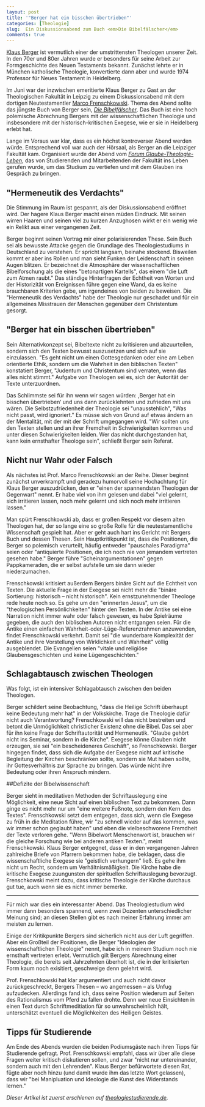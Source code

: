 ```yaml
---
layout: post
title: '"Berger hat ein bisschen übertrieben"'
categories: [Theologie]
slug:  Ein Diskussionsabend zum Buch <em>Die Bibelfälscher</em>
comments: true
---
```


[Klaus Berger](http://de.wikipedia.org/wiki/Klaus_Berger_(Theologe)) ist vermutlich einer der umstrittensten Theologen unserer Zeit. In den 70er und 80er Jahren wurde er besonders für seine Arbeit zur Formgeschichte des Neuen Testaments bekannt. Zunächst lehrte er in München katholische Theologie, konvertierte dann aber und wurde 1974 Professor für Neues Testament in Heidelberg.

Im Juni war der inzwischen emeritierte Klaus Berger zu Gast an der Theologischen Fakultät in Leipzig zu einem Diskussionsabend mit dem dortigen Neutestamentler [Marco Frenschkowski](http://de.wikipedia.org/wiki/Marco_Frenschkowski). Thema des Abend sollte das jüngste Buch von Berger sein, [*Die Bibelfälscher*](http://www.amazon.de/Die-Bibelf%C3%A4lscher-Wahrheit-betrogen-werden/dp/3629021859). Das Buch ist eine hoch polemische Abrechnung Bergers mit der wissenschaftlichen Theologie und insbesondere mit der historisch-kritischen Exegese, wie er sie in Heidelberg erlebt hat.

Lange im Voraus war klar, dass es ein höchst kontroverser Abend werden würde. Entsprechend voll war auch der Hörsaal, als Berger an die Leipziger Fakultät kam. Organisiert wurde der Abend vom *[Forum Glaube-Theologie-Leben](http://www.forum-gtl.de/)*, das von Studierenden und Mitarbeitenden der Fakultät ins Leben gerufen wurde, um das Studium zu vertiefen und mit dem Glauben ins Gespräch zu bringen.

## "Hermeneutik des Verdachts"

Die Stimmung im Raum ist gespannt, als der Diskussionsabend eröffnet wird. Der hagere Klaus Berger macht einen müden Eindruck. Mit seinen wirren Haaren und seinen viel zu kurzen Anzughosen wirkt er ein wenig wie ein Relikt aus einer vergangenen Zeit.

Berger beginnt seinen Vortrag mir einer polarisierenden These. Sein Buch sei als bewusste Attacke gegen die Grundlage des Theologiestudiums in Deutschland zu verstehen. Er spricht langsam, beinahe stockend. Bisweilen kommt er aber ins Rollen und man sieht Funken der Leidenschaft in seinen Augen blitzen. Er bezeichnet die Atmosphäre der wissenschaftlichen Bibelforschung als die eines "betonartigen Kartells", das einem "die Luft zum Atmen raubt." Das ständige Hinterfragen der Echtheit von Worten und der Historizität von Ereignissen führe gegen eine Wand, da es keine brauchbaren Kriterien gebe, um irgendeines von beiden zu beweisen. Die "Hermeneutik des Verdachts" habe der Theologie nur geschadet und für ein allgemeines Misstrauen der Menschen gegenüber dem Christentum gesorgt.

## "Berger hat ein bisschen übertrieben"

Sein Alternativkonzept sei, Bibeltexte nicht zu kritisieren und abzuurteilen, sondern sich den Texten bewusst auszusetzen und sich auf sie einzulassen. "Es geht nicht um einen Gottesgedanken oder eine am Leben orientierte Ethik, sondern um die Wahrheit in den biblischen Texten" konstatiert Berger, "Judentum und Christentum sind verraten, wenn das alles nicht stimmt." Aufgabe von Theologen sei es, sich der Autorität der Texte unterzuordnen.

Das Schlimmste sei für ihn wenn wir sagen würden: ,Berger hat ein bisschen übertrieben‘ und uns dann zurücklehnten und zufrieden mit uns wären. Die Selbstzufriedenheit der Theologie sei "unausstehlich", "Was nicht passt, wird ignoriert." Es müsse sich von Grund auf etwas ändern an der Mentalität, mit der mit der Schrift umgegangen wird. "Wir sollten uns den Texten stellen und an ihrer Fremdheit in Schwierigkeiten kommen und unter diesen Schwierigkeiten leiden. Wer das nicht durchgestanden hat, kann kein ernsthafter Theologe sein", schließt Berger sein Referat.

## Nicht nur Wahr oder Falsch

Als nächstes ist Prof. Marco Frenschkowski an der Reihe. Dieser beginnt zunächst unverkrampft und geradezu humorvoll seine Hochachtung für Klaus Berger auszudrücken, den er "einen der spannendsten Theologen der Gegenwart" nennt. Er habe viel von ihm gelesen und dabei "viel gelernt, sich irritieren lassen, noch mehr gelernt und sich noch mehr irritieren lassen."

Man spürt Frenschkowski ab, dass er großen Respekt vor diesem alten Theologen hat, der so lange eine so große Rolle für die neutestamentliche Wissenschaft gespielt hat. Aber er geht auch hart ins Gericht mit Bergers Buch und dessen Thesen. Sein Hauptkritikpunkt ist, dass die Positionen, die Berger so polemisch verurteilt, häufig entweder "pauschales Paradigma" seien oder "antiquierte Positionen, die ich noch nie von jemandem vertreten gesehen habe." Berger führe "Scheinargumentationen" gegen Pappkameraden, die er selbst aufstelle um sie dann wieder niederzumachen.

Frenschkowski kritisiert außerdem Bergers binäre Sicht auf die Echtheit von Texten. Die aktuelle Frage in der Exegese sei nicht mehr die "binäre Sortierung: historisch – nicht historisch". Kein ernstzunehmender Theologe rede heute noch so. Es gehe um den "erinnerten Jesus", um die "theologischen Persönlichkeiten" hinter den Texten. In der Antike sei eine Narration nicht immer wahr oder falsch gewesen, es habe Spielräume gegeben, die auch den biblischen Autoren nicht entgangen seien. Für die Antike einen einfachen Wahrheit-oder-Lüge-Referenzrahmen anzuwenden, findet Frenschkowski verkehrt. Damit sei "die wunderbare Komplexität der Antike und ihre Vorstellung von Wirklichkeit und Wahrheit" völlig ausgeblendet. Die Evangelien seien "vitale und religiöse Glaubensgeschichten und keine Lügengeschichten."

## Schlagabtausch zwischen Theologen

Was folgt, ist ein intensiver Schlagabtausch zwischen den beiden Theologen.

Berger schildert seine Beobachtung, "dass die Heilige Schrift überhaupt keine Bedeutung mehr hat" in der Volkskirche. Trage die Theologie dafür nicht auch Verantwortung? Frenschkowski will das nicht bestreiten und betont die Unmöglichkeit christlicher Existenz ohne die Bibel. Das sei aber für ihn keine Frage der Schriftautorität und Hermeneutik. "Glaube gehört nicht ins Seminar, sondern in die Kirche". Exegese könne Glauben nicht erzeugen, sie sei "ein bescheideneres Geschäft", so Frenschkowski. Berger hingegen findet, dass sich die Aufgabe der Exegese nicht auf kritische Begleitung der Kirchen beschränken sollte, sondern sie Mut haben sollte, ihr Gottesverhältnis zur Sprache zu bringen. Das würde nicht ihre Bedeutung oder ihren Anspruch mindern.

##Defizite der Bibelwissenschaft

Berger sieht in meditativen Methoden der Schriftauslegung eine Möglichkeit, eine neue Sicht auf einen biblischen Text zu bekommen. Dann ginge es nicht mehr nur um "eine weitere Fußnote, sondern den Kern des Textes". Frenschkowski setzt dem entgegen, dass sich, wenn die Exegese zu früh in die Meditation führe, wir "zu schnell wieder auf das kommen, was wir immer schon geglaubt haben" und eben die vielbeschworene Fremdheit der Texte verloren gehe. "Wenn Bibelwort Menschenwort ist, brauchen wir die gleiche Forschung wie bei anderen antiken Texten.", meint Frenschkowski. Klaus Berger entgegnet, dass er in den vergangenen Jahren zahlreiche Briefe von Pfarrern bekommen habe, die beklagen, dass die wissenschaftliche Exegese sie "geistlich verhungern" ließ. Es gehe ihm nicht um Recht, sondern um Verhältnismäßigkeit. Die Kirche habe die kritische Exegese zuungunsten der spirituellen Schriftauslegung bevorzugt. Frenschkowski meint dazu, dass kritische Theologie der Kirche durchaus gut tue, auch wenn sie es nicht immer bemerke.

-----

Für mich war dies ein interessanter Abend. Das Theologiestudium wird immer dann besonders spannend, wenn zwei Dozenten unterschiedlicher Meinung sind; an diesen Stellen gibt es nach meiner Erfahrung immer am meisten zu lernen.

Einige der Kritikpunkte Bergers sind sicherlich nicht aus der Luft gegriffen. Aber ein Großteil der Positionen, die Berger "Ideologien der wissenschaftlichen Theologie" nennt, habe ich in meinem Studium noch nie ernsthaft vertreten erlebt. Vermutlich gilt Bergers Abrechnung einer Theologie, die bereits seit Jahrzehnten überholt ist, die in der kritisierten Form kaum noch exisitiert, geschweige denn gelehrt wird.

Prof. Frenschkowski hat klar argumentiert und auch nicht davor zurückgeschreckt, Bergers Thesen – wo angemessen – als Unfug aufzudecken. Allerdings fand ich, dass seine Position wiederum auf Seiten des Rationalismus vom Pferd zu fallen drohte. Denn wer neue Einsichten in einen Text durch Schriftmeditiation für so unwahrscheinlich hält, unterschätzt eventuell die Möglichkeiten des Heiligen Geistes.

## Tipps für Studierende

Am Ende des Abends wurden die beiden Podiumsgäste nach ihren Tipps für Studierende gefragt. Prof. Frenschkowski empfahl, dass wir über alle diese Fragen weiter kritisch diskutieren sollen, und zwar "nicht nur untereinander, sondern auch mit den Lehrenden". Klaus Berger befürwortete diesen Rat, fügte aber noch hinzu (und damit wurde ihm das letzte Wort gelassen), dass wir "bei Manipluation und Ideologie die Kunst des Widerstands lernen."

*Dieser Artikel ist zuerst erschienen auf [theologiestudierende.de](http://www.theologiestudierende.de/).*